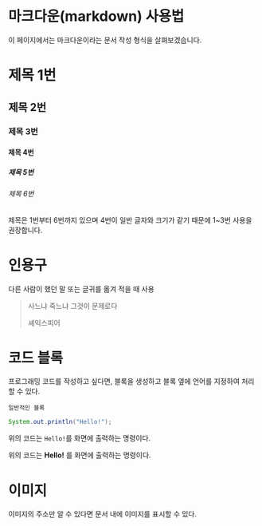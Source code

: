 # 마크다운(markdown) 사용법

이 페이지에서는 마크다운이라는 문서 작성 형식을 살펴보겠습니다.

# 제목 1번
## 제목 2번
### 제목 3번
#### 제목 4번
##### 제목 5번
###### 제목 6번

제목은 1번부터 6번까지 있으며
4번이 일반 글자와 크기가 같기 때문에 1~3번 사용을 권장합니다.

# 인용구

다른 사람이 했던 말 또는 글귀를 옮겨 적을 때 사용

> 사느냐 죽느냐 그것이 문제로다
> 
> 셰익스피어

# 코드 블록

프로그래밍 코드를 작성하고 싶다면, 블록을 생성하고 블록 옆에 언어를 지정하여 처리할 수 있다.
```
일반적인 블록
```
```java
System.out.println("Hello!");
```

위의 코드는 `Hello!`를 화면에 출력하는 명령이다.

위의 코드는 **Hello!** 를 화면에 출력하는 명령이다.

# 이미지

이미지의 주소만 알 수 있다면 문서 내에 이미지를 표시할 수 있다.
